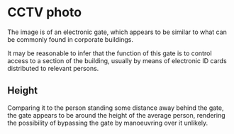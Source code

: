 # CCTV photo

The image is of an electronic gate, which appears to be similar to what can be commonly found in corporate buildings.

It may be reasonable to infer that the function of this gate is to control access to a section of the building, usually by means of electronic ID cards distributed to relevant persons.

## Height

Comparing it to the person standing some distance away behind the gate, the gate appears to be around the height of the average person, rendering the possibility of bypassing the gate by manoeuvring over it unlikely.
